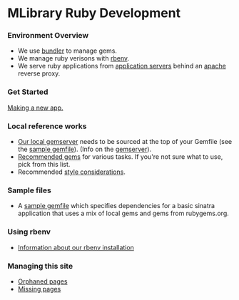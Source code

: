 # MLibrary Ruby Development

### Environment Overview

* We use [bundler](http://bundler.io/) to manage gems.
* We manage ruby verisons with [rbenv](http://rbenv.org).
* We serve ruby applications from [application servers](application_servers.md) behind an [apache](http://httpd.apache.org) reverse proxy.

### Get Started
[Making a new app.](tutorials/basic_ruby_app.md)

### Local reference works

* [Our local gemserver](http://gems.www.lib.umich.edu/) needs to be sourced at the top of your Gemfile (see the [sample gemfile](samples/sample_gemfile.md)). (Info on the [gemserver](gemserver.md)).
* [Recommended gems](recommended_gems.md) for various tasks. If you're not sure what to use, pick from this list.
* Recommended [style considerations](style.md).

### Sample files

* A [sample gemfile](samples/sample_gemfile.md) which specifies dependencies for a basic sinatra application that uses a mix of local gems and gems from rubygems.org.

### Using rbenv

* [Information about our rbenv installation](rbenv.md)

### Managing this site

* [Orphaned pages](orphaned-pages.md)
* [Missing pages](missing-pages.md)
